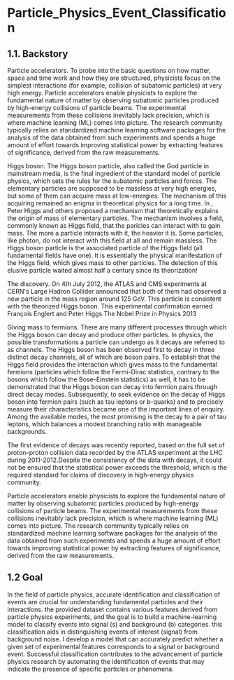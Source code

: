 # Particle_Physics_Event_Classification
## 1.1. Backstory
Particle accelerators. To probe into the basic questions on how matter, space and time work and how they are structured, physicists focus on the simplest interactions (for example, collision of subatomic particles) at very high energy. Particle accelerators enable physicists to explore the fundamental nature of matter by observing subatomic particles produced by high-energy collisions of particle beams. The experimental measurements from these collisions inevitably lack precision, which is where machine learning (ML) comes into picture. The research community typically relies on standardized machine learning software packages for the analysis of the data obtained from such experiments and spends a huge amount of effort towards improving statistical power by extracting features of significance, derived from the raw measurements.

Higgs boson. The Higgs boson particle, also called the God particle in mainstream media, is the final ingredient of the standard model of particle physics, which sets the rules for the subatomic particles and forces. The elementary particles are supposed to be massless at very high energies, but some of them can acquire mass at low-energies. The mechanism of this acquiring remained an enigma in theoretical physics for a long time. In , Peter Higgs and others proposed a mechanism that theoretically explains the origin of mass of elementary particles. The mechanism involves a field, commonly known as Higgs field, that the paricles can interact with to gain mass. The more a particle interacts with it, the heavier it is. Some particles, like photon, do not interact with this field at all and remain massless. The Higgs boson particle is the associated particle of the Higgs field (all fundamental fields have one). It is essentially the physical manifestation of the Higgs field, which gives mass to other particles. The detection of this elusive particle waited almost half a century since its theorization!

The discovery. On 4th July 2012, the ATLAS and CMS experiments at CERN's Large Hadron Collider announced that both of them had observed a new particle in the mass region around 125 GeV. This particle is consistent with the theorized Higgs boson. This experimental confirmation earned François Englert and Peter Higgs The Nobel Prize in Physics 2013

Giving mass to fermions. There are many different processes through which the Higgs boson can decay and produce other particles. In physics, the possible transformations a particle can undergo as it decays are referred to as channels. The Higgs boson has been observed first to decay in three distinct decay channels, all of which are boson pairs. To establish that the Higgs field provides the interaction which gives mass to the fundamental fermions (particles which follow the Fermi-Dirac statistics, contrary to the bosons which follow the Bose-Einstein statistics) as well, it has to be demonstrated that the Higgs boson can decay into fermion pairs through direct decay modes. Subsequently, to seek evidence on the decay of Higgs boson into fermion pairs (such as tau leptons or b-quarks) and to precisely measure their characteristics became one of the important lines of enquiry. Among the available modes, the most promising is the decay to a pair of tau leptons, which balances a modest branching ratio with manageable backgrounds.

The first evidence of decays was recently reported, based on the full set of proton–proton collision data recorded by the ATLAS experiment at the LHC during 2011-2012.Despite the consistency of the data with decays, it could not be ensured that the statistical power exceeds the threshold, which is the required standard for claims of discovery in high-energy physics community.

Particle accelerators enable physicists to explore the fundamental nature of matter by observing subatomic particles produced by high-energy collisions of particle beams. The experimental measurements from these collisions inevitably lack precision, which is where machine learning (ML) comes into picture. The research community typically relies on standardized machine learning software packages for the analysis of the data obtained from such experiments and spends a huge amount of effort towards improving statistical power by extracting features of significance, derived from the raw measurements.
## 1.2 Goal
In the field of particle physics, accurate identification and classification of events are crucial for understanding fundamental particles and their interactions. the provided dataset contains various features derived from particle physics experiments, and the goal is to build a machine-learning model to classify events into signal (s) and background (b) categories. this classification aids in distinguishing events of interest (signal) from background noise.
I develop a model that can accurately predict whether a given set of experimental features corresponds to a signal or background event. Successful classification contributes to the advancement of particle physics research by automating the identification of events that may indicate the presence of specific particles or phenomena.
